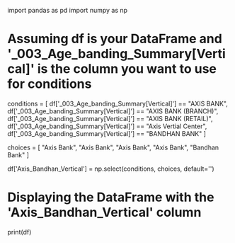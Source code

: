 import pandas as pd
import numpy as np

# Assuming df is your DataFrame and '_003_Age_banding_Summary[Vertical]' is the column you want to use for conditions
conditions = [
    df['_003_Age_banding_Summary[Vertical]'] == "AXIS BANK",
    df['_003_Age_banding_Summary[Vertical]'] == "AXIS BANK (BRANCH)",
    df['_003_Age_banding_Summary[Vertical]'] == "AXIS BANK (RETAIL)",
    df['_003_Age_banding_Summary[Vertical]'] == "Axis Vertial Center",
    df['_003_Age_banding_Summary[Vertical]'] == "BANDHAN BANK"
]

choices = [
    "Axis Bank",
    "Axis Bank",
    "Axis Bank",
    "Axis Bank",
    "Bandhan Bank"
]

df['Axis_Bandhan_Vertical'] = np.select(conditions, choices, default='')

# Displaying the DataFrame with the 'Axis_Bandhan_Vertical' column
print(df)
